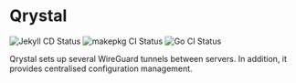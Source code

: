 # Qrystal

![Jekyll CD Status](https://github.com/nyiyui/qrystal/workflows/Jekyll/badge.svg)
![makepkg CI Status](https://github.com/nyiyui/qrystal/workflows/makepkg/badge.svg)
![Go CI Status](https://github.com/nyiyui/qrystal/workflows/Go/badge.svg)

Qrystal sets up several WireGuard tunnels between servers. In addition, it provides centralised configuration management.
